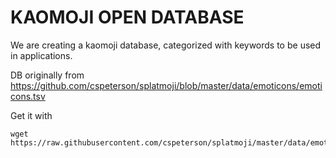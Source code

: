 # KAOMOJI OPEN DATABASE

We are creating a kaomoji database, categorized with keywords to be used in
applications.

DB originally from https://github.com/cspeterson/splatmoji/blob/master/data/emoticons/emoticons.tsv

Get it with

```
wget https://raw.githubusercontent.com/cspeterson/splatmoji/master/data/emoticons/emoticons.tsv
```
